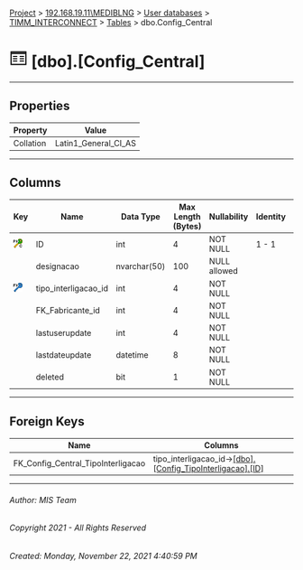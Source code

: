 #### 

[Project](../../../../index.md) > [192.168.19.11\\MEDIBLNG](../../../index.md) > [User databases](../../index.md) > [TIMM_INTERCONNECT](../index.md) > [Tables](Tables.md) > dbo.Config_Central

# ![Tables](../../../../Images/Table32.png) [dbo].[Config_Central]

---

## <a name="#properties"></a>Properties

| Property | Value |
|---|---|
| Collation | Latin1_General_CI_AS |


---

## <a name="#columns"></a>Columns

| Key | Name | Data Type | Max Length (Bytes) | Nullability | Identity | Default |
|---|---|---|---|---|---|---|
| [![Cluster Primary Key PK_central_1: ID](../../../../Images/pkcluster.png)](#indexes) | ID | int | 4 | NOT NULL | 1 - 1 |  |
|  | designacao | nvarchar(50) | 100 | NULL allowed |  |  |
| [![Foreign Keys FK_Config_Central_TipoInterligacao: [dbo].[Config_TipoInterligacao].tipo_interligacao_id](../../../../Images/fk.png)](#foreignkeys) | tipo_interligacao_id | int | 4 | NOT NULL |  |  |
|  | FK_Fabricante_id | int | 4 | NOT NULL |  |  |
|  | lastuserupdate | int | 4 | NOT NULL |  |  |
|  | lastdateupdate | datetime | 8 | NOT NULL |  |  |
|  | deleted | bit | 1 | NOT NULL |  | ((0)) |


---

## <a name="#foreignkeys"></a>Foreign Keys

| Name | Columns |
|---|---|
| FK_Config_Central_TipoInterligacao | tipo_interligacao_id->[[dbo].[Config_TipoInterligacao].[ID]](Config_TipoInterligacao.md) |


---

###### Author:  MIS Team

###### Copyright 2021 - All Rights Reserved

###### Created: Monday, November 22, 2021 4:40:59 PM

